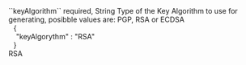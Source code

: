 <tr>
<td>``keyAlgorithm``</td>
<td>required, String</td>
<td>Type of the Key Algorithm to use for generating, posibble values are:  PGP, RSA or ECDSA</td>
  <div style="padding-left:10px;">{</div>
  <div style="padding-left:15px;">"keyAlgorythm" : "RSA"</div>
  <div style="padding-left:10px;">}</div>
<td>RSA</td>
</tr>
